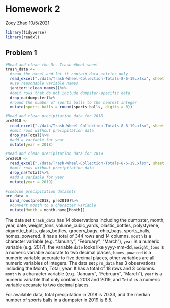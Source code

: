 Homework 2
================
Zoey Zhao
10/5/2021

``` r
library(tidyverse)
library(readxl)
```

## Problem 1

``` r
#Read and clean the Mr. Trash Wheel sheet
trash_data <- 
  #read the excel and let it contain data entries only
  read_excel("./data/Trash-Wheel-Collection-Totals-8-6-19.xlsx", sheet = 1, range = "A2:N408")%>%
  #use reasonable variable names
  janitor::clean_names()%>%
  #omit rows that do not include dumpster-specific data
  drop_na(dumpster)%>%
  #round the number of sports balls to the nearest integer
  mutate(sports_balls = round(sports_balls, digits = 0))
```

``` r
#Read and clean precipitation data for 2018
pre2018 <- 
  read_excel("./data/Trash-Wheel-Collection-Totals-8-6-19.xlsx", sheet = 5, range = "A2:B14")%>%
  #omit rows without precipitation data
  drop_na(Total)%>%
  #add a variable for year
  mutate(year = 2018)

#Read and clean precipitation data for 2019
pre2019 <- 
  read_excel("./data/Trash-Wheel-Collection-Totals-8-6-19.xlsx", sheet = 4, range = "A2:B14")%>%
  #omit rows without precipitation data
  drop_na(Total)%>%
  #add a variable for year
  mutate(year = 2019)

#combine precipitation datasets
pre_data <- 
  bind_rows(pre2018, pre2019)%>%
  #convert month to a character variable
  mutate(Month = month.name[Month])
```

The data set `trash_data` has 14 observations including the dumpster,
month, year, date, weight\_tons, volume\_cubic\_yards, plastic\_bottles,
polystyrene, cigarette\_butts, glass\_bottles, grocery\_bags,
chip\_bags, sports\_balls, homes\_powered. It has a total of 344 rows
and 14 columns. `month` is a character variable (e.g. “January”,
“February”, “March”), `year` is a numeric variable (e.g. 2017), the
variable `date` looks like yyyy-mm-dd, `weight_tons` is a numeric
variable accurate to two decimal places, `homes_powered` is a numeric
variable accurate to five decimal places, other variables are all
numeric variables of integers. The data set `pre_data` has 3
observations including the Month, Total, year. It has a total of 18 rows
and 3 columns. `month` is a character variable (e.g. “January”,
“February”, “March”), `year` is a numeric variable that only contains
2018 and 2019, and `Total` is a numeric variable accurate to two decimal
places.

For available data, total precipitation in 2018 is 70.33, and the median
number of sports balls in a dumpster in 2019 is 8.5.
